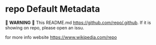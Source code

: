 # repo Default Metadata

:rotating_light: **WARNING** :rotating_light: This README.md https://github.com/repo/.github. If it is showing on repo, please open an issu.

for more info website https://www.wikipedia.com/repo
